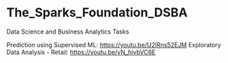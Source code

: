 # The_Sparks_Foundation_DSBA
Data Science and Business Analytics Tasks

Prediction using Supervised ML: https://youtu.be/U2lRns52EJM
Exploratory Data Analysis - Retail: https://youtu.be/vN_hivbVC6E
